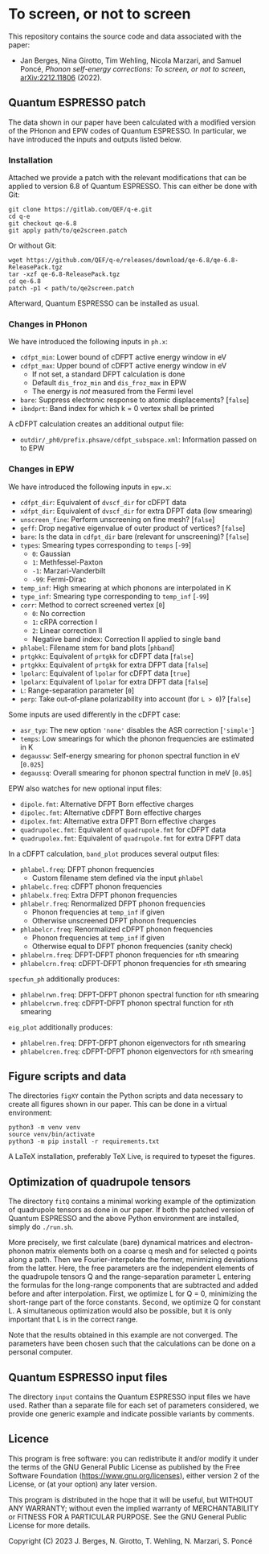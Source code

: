 # To screen, or not to screen

This repository contains the source code and data associated with the paper:

- Jan Berges, Nina Girotto, Tim Wehling, Nicola Marzari, and Samuel Poncé,
  *Phonon self-energy corrections: To screen, or not to screen*,
  [arXiv:2212.11806](https://arxiv.org/abs/2212.11806) (2022).

## Quantum ESPRESSO patch

The data shown in our paper have been calculated with a modified version of the
PHonon and EPW codes of Quantum ESPRESSO. In particular, we have introduced the
inputs and outputs listed below.

### Installation

Attached we provide a patch with the relevant modifications that can be applied
to version 6.8 of Quantum ESPRESSO. This can either be done with Git:

    git clone https://gitlab.com/QEF/q-e.git
    cd q-e
    git checkout qe-6.8
    git apply path/to/qe2screen.patch

Or without Git:

    wget https://github.com/QEF/q-e/releases/download/qe-6.8/qe-6.8-ReleasePack.tgz
    tar -xzf qe-6.8-ReleasePack.tgz
    cd qe-6.8
    patch -p1 < path/to/qe2screen.patch

Afterward, Quantum ESPRESSO can be installed as usual.

### Changes in PHonon

We have introduced the following inputs in `ph.x`:

- `cdfpt_min`: Lower bound of cDFPT active energy window in eV
- `cdfpt_max`: Upper bound of cDFPT active energy window in eV
    - If not set, a standard DFPT calculation is done
    - Default `dis_froz_min` and `dis_froz_max` in EPW
    - The energy is *not* measured from the Fermi level
- `bare`: Suppress electronic response to atomic displacements? [`false`]
- `ibndprt`: Band index for which k = 0 vertex shall be printed

A cDFPT calculation creates an additional output file:

- `outdir/_ph0/prefix.phsave/cdfpt_subspace.xml`: Information passed on to EPW

### Changes in EPW

We have introduced the following inputs in `epw.x`:

- `cdfpt_dir`: Equivalent of `dvscf_dir` for cDFPT data
- `xdfpt_dir`: Equivalent of `dvscf_dir` for extra DFPT data (low smearing)
- `unscreen_fine`: Perform unscreening on fine mesh? [`false`]
- `geff`: Drop negative eigenvalue of outer product of vertices? [`false`]
- `bare`: Is the data in `cdfpt_dir` bare (relevant for unscreening)? [`false`]
- `types`: Smearing types corresponding to `temps` [`-99`]
    - `0`: Gaussian
    - `1`: Methfessel-Paxton
    - `-1`: Marzari-Vanderbilt
    - `-99`: Fermi-Dirac
- `temp_inf`: High smearing at which phonons are interpolated in K
- `type_inf`: Smearing type corresponding to `temp_inf` [`-99`]
- `corr`: Method to correct screened vertex [`0`]
    - `0`: No correction
    - `1`: cRPA correction I
    - `2`: Linear correction II
    - Negative band index: Correction II applied to single band
- `phlabel`: Filename stem for band plots [`phband`]
- `prtgkkc`: Equivalent of `prtgkk` for cDFPT data [`false`]
- `prtgkkx`: Equivalent of `prtgkk` for extra DFPT data [`false`]
- `lpolarc`: Equivalent of `lpolar` for cDFPT data [`true`]
- `lpolarx`: Equivalent of `lpolar` for extra DFPT data [`false`]
- `L`: Range-separation parameter [`0`]
- `perp`: Take out-of-plane polarizability into account (for `L > 0`)? [`false`]

Some inputs are used differently in the cDFPT case:

- `asr_typ`: The new option `'none'` disables the ASR correction [`'simple'`]
- `temps`: Low smearings for which the phonon frequencies are estimated in K
- `degaussw`: Self-energy smearing for phonon spectral function in eV [`0.025`]
- `degaussq`: Overall smearing for phonon spectral function in meV [`0.05`]

EPW also watches for new optional input files:

- `dipole.fmt`: Alternative DFPT Born effective charges
- `dipolec.fmt`: Alternative cDFPT Born effective charges
- `dipolex.fmt`: Alternative extra DFPT Born effective charges
- `quadrupolec.fmt`: Equivalent of `quadrupole.fmt` for cDFPT data
- `quadrupolex.fmt`: Equivalent of `quadrupole.fmt` for extra DFPT data

In a cDFPT calculation, `band_plot` produces several output files:

- `phlabel.freq`: DFPT phonon frequencies
    - Custom filename stem defined via the input `phlabel`
- `phlabelc.freq`: cDFPT phonon frequencies
- `phlabelx.freq`: Extra DFPT phonon frequencies
- `phlabelr.freq`: Renormalized DFPT phonon frequencies
    - Phonon frequencies at `temp_inf` if given
    - Otherwise unscreened DFPT phonon frequencies
- `phlabelcr.freq`: Renormalized cDFPT phonon frequencies
    - Phonon frequencies at `temp_inf` if given
    - Otherwise equal to DFPT phonon frequencies (sanity check)
- `phlabelrn.freq`: DFPT-DFPT phonon frequencies for `n`th smearing
- `phlabelcrn.freq`: cDFPT-DFPT phonon frequencies for `n`th smearing

`specfun_ph` additionally produces:

- `phlabelrwn.freq`: DFPT-DFPT phonon spectral function for `n`th smearing
- `phlabelcrwn.freq`: cDFPT-DFPT phonon spectral function for `n`th smearing

`eig_plot` additionally produces:

- `phlabelren.freq`: DFPT-DFPT phonon eigenvectors for `n`th smearing
- `phlabelcren.freq`: cDFPT-DFPT phonon eigenvectors for `n`th smearing

## Figure scripts and data

The directories `figXY` contain the Python scripts and data necessary to create
all figures shown in our paper. This can be done in a virtual environment:

    python3 -m venv venv
    source venv/bin/activate
    python3 -m pip install -r requirements.txt

A LaTeX installation, preferably TeX Live, is required to typeset the figures.

## Optimization of quadrupole tensors

The directory `fitQ` contains a minimal working example of the optimization of
quadrupole tensors as done in our paper. If both the patched version of Quantum
ESPRESSO and the above Python environment are installed, simply do `./run.sh`.

More precisely, we first calculate (bare) dynamical matrices and electron-phonon
matrix elements both on a coarse q mesh and for selected q points along a path.
Then we Fourier-interpolate the former, minimizing deviations from the latter.
Here, the free parameters are the independent elements of the quadrupole tensors
Q and the range-separation parameter L entering the formulas for the long-range
components that are subtracted and added before and after interpolation. First,
we optimize L for Q = 0, minimizing the short-range part of the force constants.
Second, we optimize Q for constant L. A simultaneous optimization would also be
possible, but it is only important that L is in the correct range.

Note that the results obtained in this example are not converged. The parameters
have been chosen such that the calculations can be done on a personal computer.

## Quantum ESPRESSO input files

The directory `input` contains the Quantum ESPRESSO input files we have used.
Rather than a separate file for each set of parameters considered, we provide
one generic example and indicate possible variants by comments.

## Licence

This program is free software: you can redistribute it and/or modify it under
the terms of the GNU General Public License as published by the Free Software
Foundation (<https://www.gnu.org/licenses>), either version 2 of the License,
or (at your option) any later version.

This program is distributed in the hope that it will be useful, but WITHOUT ANY
WARRANTY; without even the implied warranty of MERCHANTABILITY or FITNESS FOR A
PARTICULAR PURPOSE. See the GNU General Public License for more details.

Copyright (C) 2023 J. Berges, N. Girotto, T. Wehling, N. Marzari, S. Poncé

